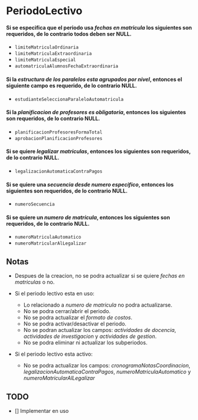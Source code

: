 # PeriodoLectivo

<!-- - nombre String -->
<!-- - inicio DateTime -->
<!-- - fin    DateTime -->

#### Si se especifica que el periodo usa _fechas en matricula_ los siguientes son requeridos, de lo contrario todos deben ser NULL.

- `limiteMatriculaOrdinaria`
- `limiteMatriculaExtraordinaria`
- `limiteMatriculaEspecial`
- `automatriculaAlumnosFechaExtraordinaria`

<!-- - tipo                                      TipoPeriodo -->

#### Si la _estructura de los paralelos esta agrupados por nivel_, entonces el siguiente campo es requerido, de lo contrario NULL.

- `estudianteSeleccionaParaleloAutomatricula`

<!-- - seImpartioNivelacion                      Boolean -->

<!-- - planificacionCargaHoraria Boolean -->

#### Si la _planificacion de profesores es obligatoria_, entonces los siguientes son requeridos, de lo contrario NULL.

- `planificacionProfesoresFormaTotal`
- `aprobacionPlanificacionProfesores`

<!-- - cronogramaNotasCoordinacion Boolean -->

#### Si se quiere _legalizar matriculas_, entonces los siguientes son requeridos, de lo contrario NULL.

- `legalizacionAutomaticaContraPagos`

<!-- - puedenMatricularseArrastre Boolean -->
<!-- - puedenAutomatricularseSegundasOMasMatriculas Boolean -->

#### Si se quiere una _secuencia desde numero especifico_, entonces los siguientes son requeridos, de lo contrario NULL.

- `numeroSecuencia`

#### Si se quiere un _numero de matricula_, entonces los siguientes son requeridos, de lo contrario NULL.

- `numeroMatriculaAutomatico`
- `numeroMatricularAlLegalizar`

## Notas

- Despues de la creacion, no se podra actualizar si se quiere _fechas en matriculas_ o no.

- Si el periodo lectivo esta en uso:

  - Lo relacionado a _numero de matricula_ no podra actualizarse.
  - No se podra cerrar/abrir el periodo.
  - No se podra actualizar el _formato de costos_.
  - No se podra activar/desactivar el periodo.
  - No se podran actualizar los campos: _actividades de docencia_, _actividades de investigacion_ y _actividades de gestion_.
  - No se podra eliminar ni actualizar los subperiodos.

- Si el periodo lectivo esta activo:
  - No se podra actualizar los campos: _cronogramaNotasCoordinacion_, _legalizacionAutomaticaContraPagos_, _numeroMatriculaAutomatico_ y _numeroMatricularAlLegalizar_

## TODO

- [] Implementar en uso
